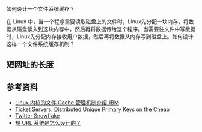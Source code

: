 如何设计一个文件系统缓存？

在 Linux 中，当一个程序需要读取磁盘上的文件时，Linux先分配一块内存，将数据从磁盘读入到这块内存中，然后再将数据传给这个程序。当需要往文件中写数据时，Linux先分配内存接收用户数据，然后再将数据从内存写到磁盘上。如何设计这样一个文件系统缓存机制？


## 短网址的长度

## 参考资料

* [Linux 内核的文件 Cache 管理机制介绍-IBM](https://www.ibm.com/developerworks/cn/linux/l-cache/)
* [Ticket Servers: Distributed Unique Primary Keys on the Cheap](http://code.flickr.net/2010/02/08/ticket-servers-distributed-unique-primary-keys-on-the-cheap/)
* [Twitter Snowflake](https://github.com/twitter/snowflake)
* [短 URL 系统是怎么设计的？](https://www.zhihu.com/question/29270034)
